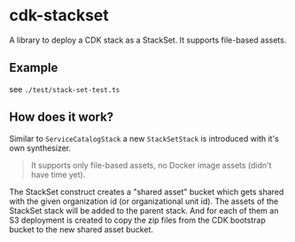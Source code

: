 # cdk-stackset

A library to deploy a CDK stack as a StackSet. It supports file-based assets.

## Example
see `./test/stack-set-test.ts`

## How does it work?
Similar to `ServiceCatalogStack` a new `StackSetStack` is introduced with it's own synthesizer. 


> It supports only file-based assets, no Docker image assets (didn't have time yet).

The StackSet construct creates a "shared asset" bucket which gets shared with the given organization id (or organizational unit id). The assets of the StackSet stack will be added to the parent stack. And for each of them an S3 deployment is created to copy the zip files from the CDK bootstrap bucket to the new  shared asset bucket.
